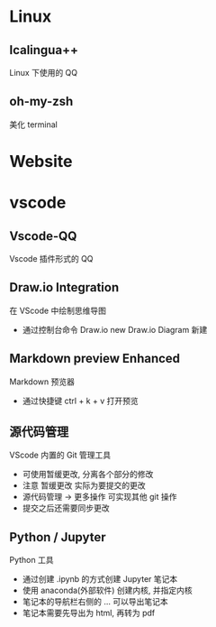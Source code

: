 # Linux
## Icalingua++
Linux 下使用的 QQ

## oh-my-zsh
美化 terminal

# Website

# vscode

## Vscode-QQ
Vscode 插件形式的 QQ

## Draw.io Integration
在 VScode 中绘制思维导图

* 通过控制台命令 Draw.io new Draw.io Diagram 新建

## Markdown preview Enhanced
Markdown 预览器

* 通过快捷键 ctrl + k + v 打开预览

## 源代码管理
VScode 内置的 Git 管理工具

* 可使用暂缓更改, 分离各个部分的修改
* 注意 暂缓更改 实际为要提交的更改
* 源代码管理 -> 更多操作 可实现其他 git 操作
* 提交之后还需要同步更改

## Python / Jupyter
Python 工具

* 通过创建 .ipynb 的方式创建 Jupyter 笔记本 
* 使用 anaconda(外部软件) 创建内核, 并指定内核
* 笔记本的导航栏右侧的 ... 可以导出笔记本
* 笔记本需要先导出为 html, 再转为 pdf

